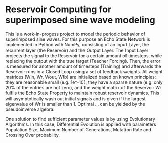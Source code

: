 # Reservoir Computing for superimposed sine wave modeling
This is a work-in-progess project to model the periodic behavior of superimposed sine waves. For this purpose an Echo State Network is implemented in Python with NumPy, consisting of an Input Layer, the recurrent layer (the Reservoir) and the Output Layer. The Input Layer projects the signal to the Reservoir for a certain amount of timesteps, while replacing the output with the true target (Teacher Forcing). Then, the error is measured for another amount of timesteps (Training) and afterwards the Reservoir runs in a Closed Loop using a set of feedback weights. All weight matrices (Win, Wr, Wout, Wfb) are initialized based on known principles: they are reasonable small (e.g. 1e^-10), they have a sparse nature (e.g. only 20% of the entries are not zero), and the weight matrix of the Reservoir Wr fulfils the Echo State Property to maintain robust reservoir dynamics. This will asymptotically wash out initial signals and is given if the largest eigenvalue of Wr is smaller than 1. Optimal ... can be yielded by the pseudoinverse algebra: 

One solution to find sufficient parameter values is by using Evolutionary Algorithms. In this case, Differential Evolution is applied with parameters Population Size, Maximum Number of Generations, Mutation Rate and Crossing Over probability. 
